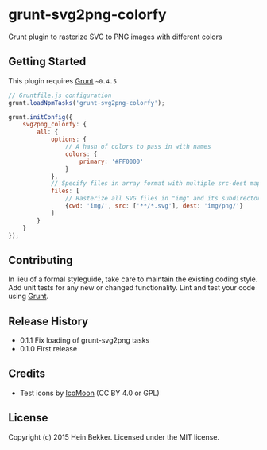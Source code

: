 # grunt-svg2png-colorfy

Grunt plugin to rasterize SVG to PNG images with different colors

## Getting Started
This plugin requires [Grunt](http://gruntjs.com/) `~0.4.5`

````javascript
// Gruntfile.js configuration
grunt.loadNpmTasks('grunt-svg2png-colorfy');

grunt.initConfig({
	svg2png_colorfy: {
		all: {
			options: {
				// A hash of colors to pass in with names
				colors: {
					primary: '#FF0000'
				}
			},
			// Specify files in array format with multiple src-dest mapping
			files: [
				// Rasterize all SVG files in "img" and its subdirectories to "img/png"
				{cwd: 'img/', src: ['**/*.svg'], dest: 'img/png/'}
			]
		}
	}
});
````

## Contributing
In lieu of a formal styleguide, take care to maintain the existing coding style. Add unit tests for any new or changed functionality. Lint and test your code using [Grunt](http://gruntjs.com/).

## Release History
* 0.1.1 Fix loading of grunt-svg2png tasks
* 0.1.0 First release

## Credits
* Test icons by [IcoMoon](https://icomoon.io) (CC BY 4.0 or GPL)

## License
Copyright (c) 2015 Hein Bekker. Licensed under the MIT license.
